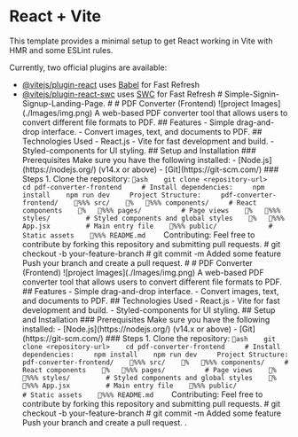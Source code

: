 # React + Vite

This template provides a minimal setup to get React working in Vite with HMR and some ESLint rules.

Currently, two official plugins are available:

- [@vitejs/plugin-react](https://github.com/vitejs/vite-plugin-react/blob/main/packages/plugin-react/README.md) uses [Babel](https://babeljs.io/) for Fast Refresh
- [@vitejs/plugin-react-swc](https://github.com/vitejs/vite-plugin-react-swc) uses [SWC](https://swc.rs/) for Fast Refresh
#   S i m p l e - S i g n i n - S i g n u p - L a n d i n g - P a g e .  
 #   #   P D F   C o n v e r t e r   ( F r o n t e n d ) 
 
 ! [ p r o j e c t   I m a g e s ] ( . / I m a g e s / i m g . p n g ) 
 
 
 A   w e b - b a s e d   P D F   c o n v e r t e r   t o o l   t h a t   a l l o w s   u s e r s   t o   c o n v e r t   d i f f e r e n t   f i l e   f o r m a t s   t o   P D F . 
 
 # #   F e a t u r e s 
 
 -   S i m p l e   d r a g - a n d - d r o p   i n t e r f a c e . 
 -   C o n v e r t   i m a g e s ,   t e x t ,   a n d   d o c u m e n t s   t o   P D F . 
 
 # #   T e c h n o l o g i e s   U s e d 
 
 -   * * R e a c t . j s * * 
 -   * * V i t e * *   f o r   f a s t   d e v e l o p m e n t   a n d   b u i l d . 
 -   * * S t y l e d - c o m p o n e n t s * *   f o r   U I   s t y l i n g . 
 
 # #   S e t u p   a n d   I n s t a l l a t i o n 
 
 # # #   P r e r e q u i s i t e s 
 
 M a k e   s u r e   y o u   h a v e   t h e   f o l l o w i n g   i n s t a l l e d : 
 
 -   [ N o d e . j s ] ( h t t p s : / / n o d e j s . o r g / )   ( v 1 4 . x   o r   a b o v e ) 
 -   [ G i t ] ( h t t p s : / / g i t - s c m . c o m / ) 
 
 # # #   S t e p s 
 
 1 .   C l o n e   t h e   r e p o s i t o r y : 
 
       `  a s h 
       g i t   c l o n e   < r e p o s i t o r y - u r l > 
       c d   p d f - c o n v e r t e r - f r o n t e n d 
 
       #   I n s t a l l   d e p e n d e n c i e s : 
 
       n p m   i n s t a l l 
       n p m   r u n   d e v 
 
       P r o j e c t   S t r u c t u r e : 
 
       p d f - c o n v e r t e r - f r o n t e n d / 
       % % %  s r c / 
       %      % % %  c o m p o n e n t s /           #   R e a c t   c o m p o n e n t s 
       %      % % %  p a g e s /                     #   P a g e   v i e w s 
       %      % % %  s t y l e s /                   #   S t y l e d   c o m p o n e n t s   a n d   g l o b a l   s t y l e s 
       %      % % %  A p p . j s x                   #   M a i n   e n t r y   f i l e 
       % % %  p u b l i c /                           #   S t a t i c   a s s e t s 
       % % %  R E A D M E . m d 
       ` 
 
 C o n t r i b u t i n g : 
 
 F e e l   f r e e   t o   c o n t r i b u t e   b y   f o r k i n g   t h i s   r e p o s i t o r y   a n d   s u b m i t t i n g   p u l l   r e q u e s t s . 
 
 #   g i t   c h e c k o u t   - b   y o u r - f e a t u r e - b r a n c h 
 
 #   g i t   c o m m i t   - m    
 A d d e d  
 s o m e  
 f e a t u r e 
 
 P u s h   y o u r   b r a n c h   a n d   c r e a t e   a   p u l l   r e q u e s t . 
  
 #   #   P D F   C o n v e r t e r   ( F r o n t e n d ) 
 
 ! [ p r o j e c t   I m a g e s ] ( . / I m a g e s / i m g . p n g ) 
 
 
 A   w e b - b a s e d   P D F   c o n v e r t e r   t o o l   t h a t   a l l o w s   u s e r s   t o   c o n v e r t   d i f f e r e n t   f i l e   f o r m a t s   t o   P D F . 
 
 # #   F e a t u r e s 
 
 -   S i m p l e   d r a g - a n d - d r o p   i n t e r f a c e . 
 -   C o n v e r t   i m a g e s ,   t e x t ,   a n d   d o c u m e n t s   t o   P D F . 
 
 # #   T e c h n o l o g i e s   U s e d 
 
 -   * * R e a c t . j s * * 
 -   * * V i t e * *   f o r   f a s t   d e v e l o p m e n t   a n d   b u i l d . 
 -   * * S t y l e d - c o m p o n e n t s * *   f o r   U I   s t y l i n g . 
 
 # #   S e t u p   a n d   I n s t a l l a t i o n 
 
 # # #   P r e r e q u i s i t e s 
 
 M a k e   s u r e   y o u   h a v e   t h e   f o l l o w i n g   i n s t a l l e d : 
 
 -   [ N o d e . j s ] ( h t t p s : / / n o d e j s . o r g / )   ( v 1 4 . x   o r   a b o v e ) 
 -   [ G i t ] ( h t t p s : / / g i t - s c m . c o m / ) 
 
 # # #   S t e p s 
 
 1 .   C l o n e   t h e   r e p o s i t o r y : 
 
       `  a s h 
       g i t   c l o n e   < r e p o s i t o r y - u r l > 
       c d   p d f - c o n v e r t e r - f r o n t e n d 
 
       #   I n s t a l l   d e p e n d e n c i e s : 
 
       n p m   i n s t a l l 
       n p m   r u n   d e v 
 
       P r o j e c t   S t r u c t u r e : 
 
       p d f - c o n v e r t e r - f r o n t e n d / 
       % % %  s r c / 
       %      % % %  c o m p o n e n t s /           #   R e a c t   c o m p o n e n t s 
       %      % % %  p a g e s /                     #   P a g e   v i e w s 
       %      % % %  s t y l e s /                   #   S t y l e d   c o m p o n e n t s   a n d   g l o b a l   s t y l e s 
       %      % % %  A p p . j s x                   #   M a i n   e n t r y   f i l e 
       % % %  p u b l i c /                           #   S t a t i c   a s s e t s 
       % % %  R E A D M E . m d 
       ` 
 
 C o n t r i b u t i n g : 
 
 F e e l   f r e e   t o   c o n t r i b u t e   b y   f o r k i n g   t h i s   r e p o s i t o r y   a n d   s u b m i t t i n g   p u l l   r e q u e s t s . 
 
 #   g i t   c h e c k o u t   - b   y o u r - f e a t u r e - b r a n c h 
 
 #   g i t   c o m m i t   - m    
 A d d e d  
 s o m e  
 f e a t u r e 
 
 P u s h   y o u r   b r a n c h   a n d   c r e a t e   a   p u l l   r e q u e s t . 
 .  
 